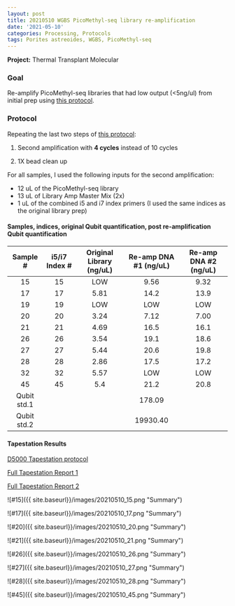 ```yaml
---
layout: post
title: 20210510 WGBS PicoMethyl-seq library re-amplification
date: '2021-05-10'
categories: Processing, Protocols
tags: Porites astreoides, WGBS, PicoMethyl-seq
---
```


**Project:** Thermal Transplant Molecular

### Goal

Re-amplify PicoMethyl-seq libraries that had low output (<5ng/ul) from initial prep using [this protocol](https://kevinhwong1.github.io/KevinHWong_Notebook/Thermal-Transplant-WGBS-PicoMethyl-Protocol/).

### Protocol

Repeating the last two steps of [this protocol](https://kevinhwong1.github.io/KevinHWong_Notebook/Thermal-Transplant-WGBS-PicoMethyl-Protocol/):

1) Second amplification with **4 cycles** instead of 10 cycles

2) 1X bead clean up


For all samples, I used the following inputs for the second amplification:
- 12 uL of the PicoMethyl-seq library
- 13 uL of Library Amp Master Mix (2x)
- 1 uL of the combined i5 and i7 index primers (I used the same indices as the original library prep)


#### Samples, indices, original Qubit quantification, post re-amplification Qubit quantification

|   Sample #  | i5/i7 Index # | Original Library (ng/uL) | Re-amp DNA #1 (ng/uL) | Re-amp DNA #2 (ng/uL) |
|:-----------:|:-------------:|:------------------------:|:---------------------:|:---------------------:|
|      15     |       15      |            LOW           |          9.56         |          9.32         |
|      17     |       17      |           5.81           |          14.2         |          13.9         |
|      19     |       19      |            LOW           |          LOW          |          LOW          |
|      20     |       20      |           3.24           |          7.12         |          7.00         |
|      21     |       21      |           4.69           |          16.5         |          16.1         |
|      26     |       26      |           3.54           |          19.1         |          18.6         |
|      27     |       27      |           5.44           |          20.6         |          19.8         |
|      28     |       28      |           2.86           |          17.5         |          17.2         |
|      32     |       32      |           5.57           |          LOW          |          LOW          |
|      45     |       45      |            5.4           |          21.2         |          20.8         |
| Qubit std.1 |               |                          |         178.09        |                       |
| Qubit std.2 |               |                          |        19930.40       |                       |

#### Tapestation Results

[D5000 Tapestation protocol](https://meschedl.github.io/MESPutnam_Open_Lab_Notebook/DNA-Tapestation/)

[Full Tapestation Report 1](https://github.com/kevinhwong1/KevinHWong_Notebook/blob/master/images/Tapestation_Results/2021-05-10_tapestation1.pdf)

[Full Tapestation Report 2](https://github.com/kevinhwong1/KevinHWong_Notebook/blob/master/images/Tapestation_Results/2021-05-10_tapestation2.pdf)


![#15]({{ site.baseurl}}/images/20210510_15.png "Summary")

![#17]({{ site.baseurl}}/images/20210510_17.png "Summary")

![#20]({{ site.baseurl}}/images/20210510_20.png "Summary")

![#21]({{ site.baseurl}}/images/20210510_21.png "Summary")

![#26]({{ site.baseurl}}/images/20210510_26.png "Summary")

![#27]({{ site.baseurl}}/images/20210510_27.png "Summary")

![#28]({{ site.baseurl}}/images/20210510_28.png "Summary")

![#45]({{ site.baseurl}}/images/20210510_45.png "Summary")
